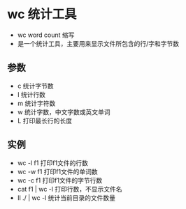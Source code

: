 # wc 统计工具

- wc word count 缩写
- 是一个统计工具，主要用来显示文件所包含的行/字和字节数

## 参数
- c 统计字节数
- l 统计行数
- m 统计字符数
- w 统计字数，中文字数或英文单词
- L 打印最长行的长度

## 实例
- wc -l f1  打印f1文件的行数
- wc -w f1 打印f1文件的单词数
- wc -c f1 打印f1文件的字节行数
- cat f1 | wc -l 打印行数，不显示文件名
- ll ./ | wc -l 统计当前目录的文件数量
